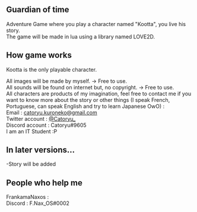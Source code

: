 Guardian of time
--
Adventure Game where you play a character named "Kootta", you live his story.  
The game will be made in lua using a library named LOVE2D.  

How game works
--
Kootta is the only playable character.

All images will be made by myself. -> Free to use.  
All sounds will be found on internet but, no copyright. -> Free to use.  
All characters are products of my imagination, feel free to contact me if you want to know more about the story or other things (I speak French, Portuguese, can speak English and try to learn Japanese OwO) :  
Email : catoryu.kuroneko@gmail.com  
Twitter account : [@Catoryu_](https://www.twitter.com/Catoryu_)  
Discord account : Catoryu#9605  
I am an IT Student :P

In later versions...
--
-Story will be added  

People who help me
--
FrankamaNaxos :  
Discord : F.Nax_OS#0002
